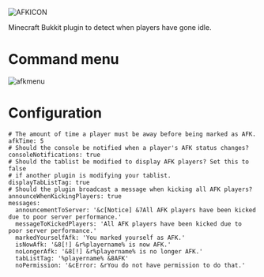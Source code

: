 ![AFKICON](https://user-images.githubusercontent.com/60233722/106799057-6720f100-6624-11eb-9245-69ee555e9811.PNG)

Minecraft Bukkit plugin to detect when players have gone idle.

# Command menu

![afkmenu](https://user-images.githubusercontent.com/60233722/97815421-71150b80-1c53-11eb-8e7f-8f0b08c3309b.PNG)

# Configuration
```
# The amount of time a player must be away before being marked as AFK.
afkTime: 5
# Should the console be notified when a player's AFK status changes?
consoleNotifications: true
# Should the tablist be modified to display AFK players? Set this to false
# if another plugin is modifying your tablist.
displayTabListTag: true
# Should the plugin broadcast a message when kicking all AFK players?
announceWhenKickingPlayers: true
messages:
  announcementToServer: '&c[Notice] &7All AFK players have been kicked due to poor server performance.'
  messageToKickedPlayers: 'All AFK players have been kicked due to poor server performance.'
  markedYourselfAfk: 'You marked yourself as AFK.'
  isNowAfk: '&8[!] &r%playername% is now AFK.'
  noLongerAfk: '&8[!] &r%playername% is no longer AFK.'
  tabListTag: '%playername% &8AFK'
  noPermission: '&cError: &rYou do not have permission to do that.'
  ```

